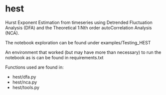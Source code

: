 # hest
Hurst Exponent Estimation from timeseries using Detrended Fluctuation Analysis (DFA) and the Theoretical 1:Nth order autoCorrelation Analysis (NCA).

The notebook exploration can be found under examples/Testing_HEST

An environment that worked (but may have more than necessary) to run the notebook as is can be found in requirements.txt

Functions used are found in:
- hest/dfa.py
- hest/nca.py
- hest/tools.py

